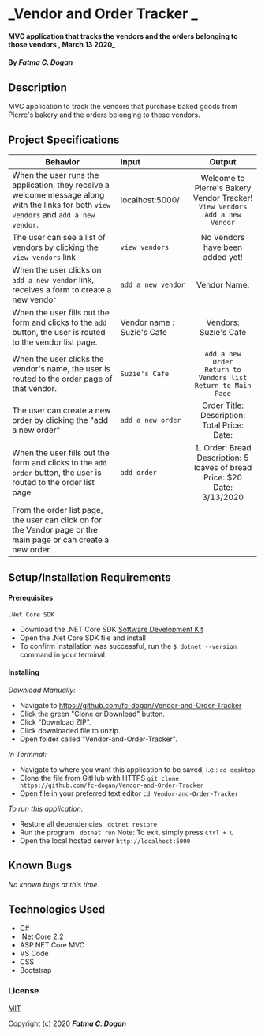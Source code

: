 # _Vendor and Order Tracker _

####  MVC application that tracks the vendors and the orders belonging to those vendors  , March 13 2020_

#### By _**Fatma C. Dogan**_

## Description

MVC application to track the vendors that purchase baked goods from Pierre's bakery and the orders belonging to those vendors.

## Project Specifications

| Behavior | Input | Output |
|---|:---|:---:|
|When the user runs the application, they receive a  welcome message along with the links for both `view vendors` and `add a new vendor`. |  localhost:5000/ | Welcome to Pierre's Bakery Vendor Tracker! <br> `View Vendors`<br>`Add a new Vendor`|
|The user can see a list of vendors by clicking the `view vendors` link | `view vendors` | No Vendors have been added yet! |
|When the user clicks on `add a new vendor` link, receives a form to create a new vendor| `add a new vendor` | Vendor Name: <br> |
|When the user fills out the form and clicks to the `add` button, the user is routed to the vendor list page. | Vendor name : Suzie's Cafe  | Vendors: <br>  Suzie's Cafe
|When the user clicks the vendor's name, the user is routed to the order page of that vendor. | `Suzie's Cafe` | `Add a new Order` <br> `Return to Vendors list`<br> `Return to Main Page`|
|The user can create a new order by clicking the "add a new order" | `add a new order` | Order Title: <br> Description: <br> Total Price: <br> Date: |
|When the user fills out the form and clicks to the `add order` button, the user is routed to the order list page. | `add order` | 1. Order: Bread <br> Description: 5 loaves of bread <br> Price: $20 <br> Date: 3/13/2020|
|From the order list page, the user can click on for the Vendor page or the main page or can create a new order. |



## Setup/Installation Requirements

#### Prerequisites

```.Net Core SDK```
* Download the .NET Core SDK [Software Development Kit](https://dotnet.microsoft.com/download)
* Open the .Net Core SDK file and install
* To confirm installation was successful, run the ```$ dotnet --version``` command in your terminal

#### Installing

_Download Manually:_

* Navigate to https://github.com/fc-dogan/Vendor-and-Order-Tracker
* Click the green "Clone or Download" button.
* Click "Download ZIP".
* Click downloaded file to unzip.
* Open folder called "Vendor-and-Order-Tracker".

_In Terminal:_

* Navigate to where you want this application to be saved, i.e.:
```cd desktop```
* Clone the file from GitHub with HTTPS
```git clone https://github.com/fc-dogan/Vendor-and-Order-Tracker ```
* Open file in your preferred text editor
 ```cd Vendor-and-Order-Tracker ```

_To run this application:_

* Restore all dependencies
  ``` dotnet restore```
* Run the program
  ``` dotnet run```
   Note: To exit, simply press ```Ctrl + C```
* Open the local hosted server
  ``` http://localhost:5000 ```


## Known Bugs

_No known bugs at this time._


## Technologies Used

* C#
* .Net Core 2.2
* ASP.NET Core MVC
* VS Code
* CSS
* Bootstrap

### License

[MIT](https://choosealicense.com/licenses/mit/)

Copyright (c) 2020 **_Fatma C. Dogan_**